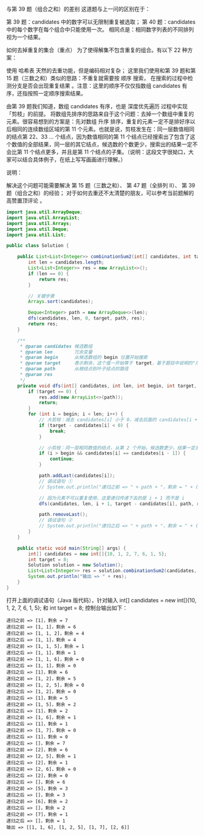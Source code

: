 与第 39 题（组合之和）的差别
这道题与上一问的区别在于：

第 39 题：candidates 中的数字可以无限制重复被选取；
第 40 题：candidates 中的每个数字在每个组合中只能使用一次。
相同点是：相同数字列表的不同排列视为一个结果。

如何去掉重复的集合（重点）
为了使得解集不包含重复的组合。有以下 22 种方案：

使用 哈希表 天然的去重功能，但是编码相对复杂；
这里我们使用和第 39 题和第 15 题（三数之和）类似的思路：不重复就需要按 顺序 搜索， 在搜索的过程中检测分支是否会出现重复结果 。注意：这里的顺序不仅仅指数组 candidates 有序，还指按照一定顺序搜索结果。



由第 39 题我们知道，数组 candidates 有序，也是 深度优先遍历 过程中实现「剪枝」的前提。
将数组先排序的思路来自于这个问题：去掉一个数组中重复的元素。很容易想到的方案是：先对数组 升序 排序，重复的元素一定不是排好序以后相同的连续数组区域的第 11 个元素。也就是说，剪枝发生在：同一层数值相同的结点第 22、33 ... 个结点，因为数值相同的第 11 个结点已经搜索出了包含了这个数值的全部结果，同一层的其它结点，候选数的个数更少，搜索出的结果一定不会比第 11 个结点更多，并且是第 11 个结点的子集。（说明：这段文字很拗口，大家可以结合具体例子，在纸上写写画画进行理解。）

说明：

解决这个问题可能需要解决 第 15 题（三数之和）、 第 47 题（全排列 II）、 第 39 题（组合之和）的经验；
对于如何去重还不太清楚的朋友，可以参考当前题解的 高赞置顶评论 。

```java
import java.util.ArrayDeque;
import java.util.ArrayList;
import java.util.Arrays;
import java.util.Deque;
import java.util.List;

public class Solution {

    public List<List<Integer>> combinationSum2(int[] candidates, int target) {
        int len = candidates.length;
        List<List<Integer>> res = new ArrayList<>();
        if (len == 0) {
            return res;
        }

        // 关键步骤
        Arrays.sort(candidates);

        Deque<Integer> path = new ArrayDeque<>(len);
        dfs(candidates, len, 0, target, path, res);
        return res;
    }

    /**
     * @param candidates 候选数组
     * @param len        冗余变量
     * @param begin      从候选数组的 begin 位置开始搜索
     * @param target     表示剩余，这个值一开始等于 target，基于题目中说明的"所有数字（包括目标数）都是正整数"这个条件
     * @param path       从根结点到叶子结点的路径
     * @param res
     */
    private void dfs(int[] candidates, int len, int begin, int target, Deque<Integer> path, List<List<Integer>> res) {
        if (target == 0) {
            res.add(new ArrayList<>(path));
            return;
        }
        for (int i = begin; i < len; i++) {
            // 大剪枝：减去 candidates[i] 小于 0，减去后面的 candidates[i + 1]、candidates[i + 2] 肯定也小于 0，因此用 break
            if (target - candidates[i] < 0) {
                break;
            }

            // 小剪枝：同一层相同数值的结点，从第 2 个开始，候选数更少，结果一定发生重复，因此跳过，用 continue
            if (i > begin && candidates[i] == candidates[i - 1]) {
                continue;
            }

            path.addLast(candidates[i]);
            // 调试语句 ①
            // System.out.println("递归之前 => " + path + "，剩余 = " + (target - candidates[i]));

            // 因为元素不可以重复使用，这里递归传递下去的是 i + 1 而不是 i
            dfs(candidates, len, i + 1, target - candidates[i], path, res);

            path.removeLast();
            // 调试语句 ②
            // System.out.println("递归之后 => " + path + "，剩余 = " + (target - candidates[i]));
        }
    }

    public static void main(String[] args) {
        int[] candidates = new int[]{10, 1, 2, 7, 6, 1, 5};
        int target = 8;
        Solution solution = new Solution();
        List<List<Integer>> res = solution.combinationSum2(candidates, target);
        System.out.println("输出 => " + res);
    }
}
```

打开上面的调试语句（Java 版代码），针对输入 int[] candidates = new int[]{10, 1, 2, 7, 6, 1, 5}; 和 int target = 8; 控制台输出如下：

```
递归之前 => [1]，剩余 = 7
递归之前 => [1, 1]，剩余 = 6
递归之前 => [1, 1, 2]，剩余 = 4
递归之后 => [1, 1]，剩余 = 4
递归之前 => [1, 1, 5]，剩余 = 1
递归之后 => [1, 1]，剩余 = 1
递归之前 => [1, 1, 6]，剩余 = 0
递归之后 => [1, 1]，剩余 = 0
递归之后 => [1]，剩余 = 6
递归之前 => [1, 2]，剩余 = 5
递归之前 => [1, 2, 5]，剩余 = 0
递归之后 => [1, 2]，剩余 = 0
递归之后 => [1]，剩余 = 5
递归之前 => [1, 5]，剩余 = 2
递归之后 => [1]，剩余 = 2
递归之前 => [1, 6]，剩余 = 1
递归之后 => [1]，剩余 = 1
递归之前 => [1, 7]，剩余 = 0
递归之后 => [1]，剩余 = 0
递归之后 => []，剩余 = 7
递归之前 => [2]，剩余 = 6
递归之前 => [2, 5]，剩余 = 1
递归之后 => [2]，剩余 = 1
递归之前 => [2, 6]，剩余 = 0
递归之后 => [2]，剩余 = 0
递归之后 => []，剩余 = 6
递归之前 => [5]，剩余 = 3
递归之后 => []，剩余 = 3
递归之前 => [6]，剩余 = 2
递归之后 => []，剩余 = 2
递归之前 => [7]，剩余 = 1
递归之后 => []，剩余 = 1
输出 => [[1, 1, 6], [1, 2, 5], [1, 7], [2, 6]]
```


